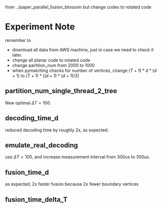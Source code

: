 from ../paper_parallel_fusion_blossom but change codes to rotated code


# Experiment Note

remember to 
- download all data from AWS machine, just in case we need to check it later.
- change all planar code to rotated code
- change partition_num from 2000 to 1000
- when pymatching checks for number of vertices, change $(T+1)*d*(d+1)$ to $(T+1)*((d+1)*(d+1)/2)$

## partition_num_single_thread_2_tree

New optimal $\Delta T = 100$.

## decoding_time_d

reduced decoding time by roughly 2x, as expected.

## emulate_real_decoding

use $\Delta T = 100$, and increase measurement interval from 300us to 350us.

## fusion_time_d

as expected, 2x faster fusion because 2x fewer boundary vertices

## fusion_time_delta_T
